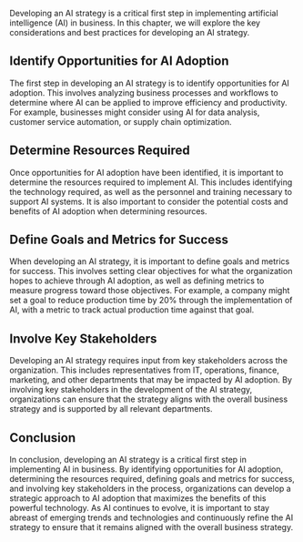 
Developing an AI strategy is a critical first step in implementing artificial intelligence (AI) in business. In this chapter, we will explore the key considerations and best practices for developing an AI strategy.

Identify Opportunities for AI Adoption
--------------------------------------

The first step in developing an AI strategy is to identify opportunities for AI adoption. This involves analyzing business processes and workflows to determine where AI can be applied to improve efficiency and productivity. For example, businesses might consider using AI for data analysis, customer service automation, or supply chain optimization.

Determine Resources Required
----------------------------

Once opportunities for AI adoption have been identified, it is important to determine the resources required to implement AI. This includes identifying the technology required, as well as the personnel and training necessary to support AI systems. It is also important to consider the potential costs and benefits of AI adoption when determining resources.

Define Goals and Metrics for Success
------------------------------------

When developing an AI strategy, it is important to define goals and metrics for success. This involves setting clear objectives for what the organization hopes to achieve through AI adoption, as well as defining metrics to measure progress toward those objectives. For example, a company might set a goal to reduce production time by 20% through the implementation of AI, with a metric to track actual production time against that goal.

Involve Key Stakeholders
------------------------

Developing an AI strategy requires input from key stakeholders across the organization. This includes representatives from IT, operations, finance, marketing, and other departments that may be impacted by AI adoption. By involving key stakeholders in the development of the AI strategy, organizations can ensure that the strategy aligns with the overall business strategy and is supported by all relevant departments.

Conclusion
----------

In conclusion, developing an AI strategy is a critical first step in implementing AI in business. By identifying opportunities for AI adoption, determining the resources required, defining goals and metrics for success, and involving key stakeholders in the process, organizations can develop a strategic approach to AI adoption that maximizes the benefits of this powerful technology. As AI continues to evolve, it is important to stay abreast of emerging trends and technologies and continuously refine the AI strategy to ensure that it remains aligned with the overall business strategy.
